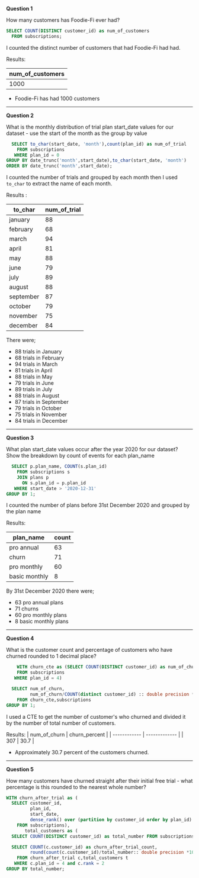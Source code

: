 **Question 1**

How many customers has Foodie-Fi ever had?

```sql
SELECT COUNT(DISTINCT customer_id) as num_of_customers
  FROM subscriptions;
```

I counted the distinct number of customers that had Foodie-Fi had had.

Results:

| num_of_customers |
| ---------------- |
| 1000             |

* Foodie-Fi has had 1000 customers

-------------------------------


**Question 2**

What is the monthly distribution of trial plan start_date values for our dataset - use the start of the month as the group by value

```sql
  SELECT to_char(start_date, 'month'),count(plan_id) as num_of_trial
    FROM subscriptions
   WHERE plan_id = 0
GROUP BY date_trunc('month',start_date),to_char(start_date, 'month')
ORDER BY date_trunc('month',start_date);
```

I counted the number of trials and grouped by each month then I used `to_char` to extract the name of each month.

Results :

| to_char   | num_of_trial |
| --------- | ------------ |
| january   | 88           |
| february  | 68           |
| march     | 94           |
| april     | 81           |
| may       | 88           |
| june      | 79           |
| july      | 89           |
| august    | 88           |
| september | 87           |
| october   | 79           |
| november  | 75           |
| december  | 84           |

There were;
* 88 trials in January
* 68 trials in February
* 94 trials in March
* 81 trials in April
* 88 trials in May
* 79 trials in June
* 89 trials in July 
* 88 trials in August
* 87 trials in September
* 79 trials in October
* 75 trials in November
* 84 trials in December

---------------------------------

**Question 3**

What plan start_date values occur after the year 2020 for our dataset? Show the breakdown by count of events for each plan_name

```sql
  SELECT p.plan_name, COUNT(s.plan_id)
    FROM subscriptions s
    JOIN plans p
      ON s.plan_id = p.plan_id
   WHERE start_date > '2020-12-31'
GROUP BY 1;
```
I counted the number of plans before 31st December 2020 and grouped by the plan name

Results:

| plan_name     | count |
| ------------- | ----- |
| pro annual    | 63    |
| churn         | 71    |
| pro monthly   | 60    |
| basic monthly | 8     |

By 31st December 2020 there were;

* 63 pro annual plans 
* 71 churns
* 60 pro monthly plans
* 8 basic monthly plans

----------------------------------

**Question 4**

What is the customer count and percentage of customers who have churned rounded to 1 decimal place?

```sql
    WITH churn_cte as (SELECT COUNT(DISTINCT customer_id) as num_of_churn
    FROM subscriptions
   WHERE plan_id = 4)

  SELECT num_of_churn, 
         num_of_churn/COUNT(distinct customer_id) :: double precision *100 as churn_percent
    FROM churn_cte,subscriptions
GROUP BY 1;
```
I used a CTE to get the number of customer's who churned and divided it by the number of total number of customers. 

Results:
| num_of_churn | churn_percent |
| ------------ | ------------- |
| 307          | 30.7          |

* Approximately 30.7 percent of the customers churned.

---------------------------------------------------

**Question 5**

How many customers have churned straight after their initial free trial - what percentage is this rounded to the nearest whole number?

```sql
WITH churn_after_trial as (
  SELECT customer_id,
         plan_id,
         start_date,
         dense_rank() over (partition by customer_id order by plan_id) as rank
    FROM subscriptions),
       total_customers as (
  SELECT COUNT(DISTINCT customer_id) as total_number FROM subscriptions)

  SELECT COUNT(c.customer_id) as churn_after_trial_count, 
         round(count(c.customer_id)/total_number:: double precision *100) as percentage_of_total
    FROM churn_after_trial c,total_customers t
   WHERE c.plan_id = 4 and c.rank = 2
GROUP BY total_number;
```














